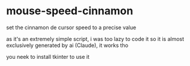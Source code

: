 # mouse-speed-cinnamon
set the cinnamon de cursor speed to a precise value


as it's an extremely simple script, i was too lazy to code it so it is almost exclusively generated by ai (Claude), it works tho

you neek to install tkinter to use it
